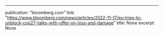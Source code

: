 ---
publication: "bloomberg.com"
link: "https://www.bloomberg.com/news/articles/2022-11-17/eu-tries-to-unblock-cop27-talks-with-offer-on-loss-and-damage"
title: None
excerpt: None
